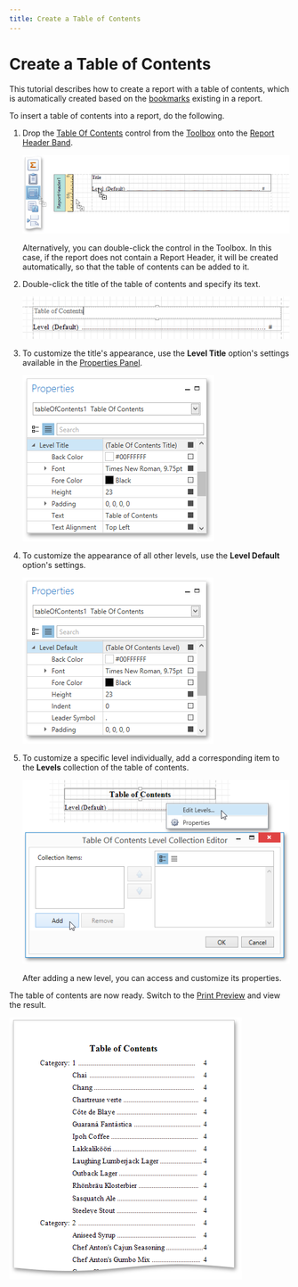 ```yaml
---
title: Create a Table of Contents
---
```

# Create a Table of Contents
This tutorial describes how to create a report with a table of contents, which is automatically created based on the [bookmarks](add-bookmarks.md) existing in a report.

To insert a table of contents into a report, do the following.
1. Drop the [Table Of Contents](../../report-elements/report-controls.md) control from the [Toolbox](../../interface-elements/control-toolbox.md) onto the [Report Header Band](../../report-elements/report-bands.md).
	
	![EUD_WpfRD_Toc_0](../../../../../images/img125066.png)
	
	Alternatively, you can double-click the control in the Toolbox. In this case, if the report does not contain a Report Header, it will be created automatically, so that the table of contents can be added to it.
2. Double-click the title of the table of contents and specify its text.
	
	![EUD_WpfRD_Toc_1](../../../../../images/img125067.png)
3. To customize the title's appearance, use the **Level Title** option's settings available in the [Properties Panel](../../interface-elements/properties-panel.md).
	
	![EUD_WpfRD_Toc_2](../../../../../images/img125068.png)
4. To customize the appearance of all other levels, use the **Level Default** option's settings.
	
	![EUD_WpfRD_Toc_3](../../../../../images/img125069.png)
5. To customize a specific level individually, add a corresponding item to the **Levels** collection of the table of contents.
	
	![EUD_WpfRD_Toc_4](../../../../../images/img125070.png)
	
	After adding a new level, you can access and customize its properties.

The table of contents are now ready. Switch to the [Print Preview](../../document-preview.md) and view the result.

![EUD_WpfRD_Toc_5](../../../../../images/img125071.png)